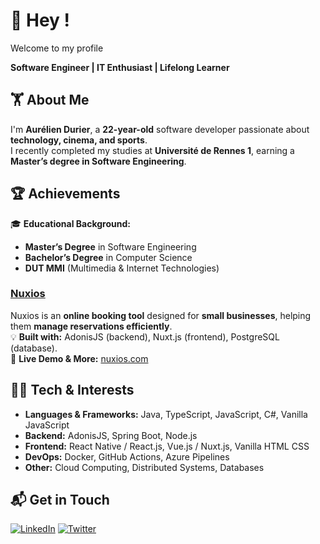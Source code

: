 # 👋 Hey !
Welcome to my profile

**Software Engineer | IT Enthusiast | Lifelong Learner**  

## 🏋️ About Me  
I'm **Aurélien Durier**, a **22-year-old** software developer passionate about **technology, cinema, and sports**.  
I recently completed my studies at **Université de Rennes 1**, earning a **Master’s degree in Software Engineering**.  

## 🏆 Achievements  
🎓 **Educational Background:**  
- **Master’s Degree** in Software Engineering
- **Bachelor’s Degree** in Computer Science  
- **DUT MMI** (Multimedia & Internet Technologies)  

### [Nuxios](https://nuxios.com)  
Nuxios is an **online booking tool** designed for **small businesses**, helping them **manage reservations efficiently**.  
💡 **Built with:** AdonisJS (backend), Nuxt.js (frontend), PostgreSQL (database).  
🔗 **Live Demo & More:** [nuxios.com](https://nuxios.com)  

## 👨‍💻 Tech & Interests  
- **Languages & Frameworks:** Java, TypeScript, JavaScript, C#, Vanilla JavaScript
- **Backend:** AdonisJS, Spring Boot, Node.js
- **Frontend:** React Native / React.js, Vue.js / Nuxt.js, Vanilla HTML CSS 
- **DevOps:** Docker, GitHub Actions, Azure Pipelines  
- **Other:** Cloud Computing, Distributed Systems, Databases

## 📬 Get in Touch
[![LinkedIn](https://img.shields.io/badge/LinkedIn-0077B5?style=for-the-badge)](https://www.linkedin.com/in/aureliendrr)
[![Twitter](https://img.shields.io/badge/Twitter-black?style=for-the-badge)](mailto:adurier.pro@gmail.com)
